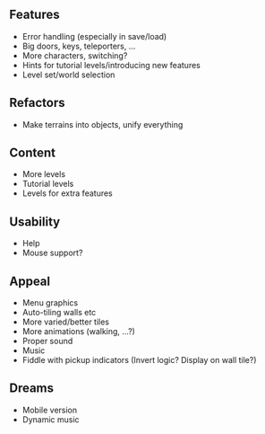 Features
---

* Error handling (especially in save/load)
* Big doors, keys, teleporters, ...
* More characters, switching?
* Hints for tutorial levels/introducing new features
* Level set/world selection

Refactors
---

* Make terrains into objects, unify everything

Content
---

* More levels
* Tutorial levels
* Levels for extra features

Usability
---

* Help
* Mouse support?

Appeal
---

* Menu graphics
* Auto-tiling walls etc
* More varied/better tiles
* More animations (walking, ...?)
* Proper sound
* Music
* Fiddle with pickup indicators (Invert logic? Display on wall tile?)

Dreams
---

* Mobile version
* Dynamic music
